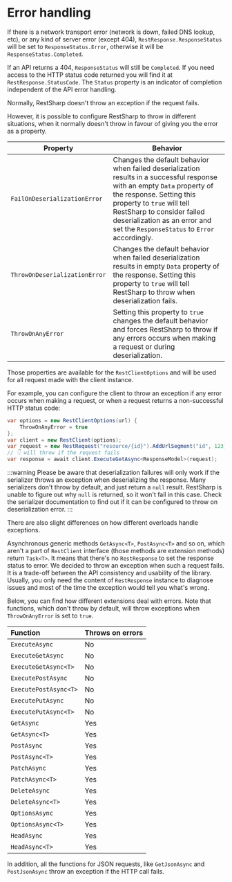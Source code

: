 # Error handling

If there is a network transport error (network is down, failed DNS lookup, etc), or any kind of server error (except 404), `RestResponse.ResponseStatus` will be set to `ResponseStatus.Error`, otherwise it will be `ResponseStatus.Completed`.

If an API returns a 404, `ResponseStatus` will still be `Completed`. If you need access to the HTTP status code returned you will find it at `RestResponse.StatusCode`.
The `Status` property is an indicator of completion independent of the API error handling.

Normally, RestSharp doesn't throw an exception if the request fails.

However, it is possible to configure RestSharp to throw in different situations, when it normally doesn't throw
in favour of giving you the error as a property.

| Property                      | Behavior                                                                                                                                                                                                                                                                                         |
|-------------------------------|--------------------------------------------------------------------------------------------------------------------------------------------------------------------------------------------------------------------------------------------------------------------------------------------------|
| `FailOnDeserializationError`  | Changes the default behavior when failed deserialization results in a successful response with an empty `Data` property of the response. Setting this property to `true` will tell RestSharp to consider failed deserialization as an error and set the `ResponseStatus` to `Error` accordingly. |
| `ThrowOnDeserializationError` | Changes the default behavior when failed deserialization results in empty `Data` property of the response. Setting this property to `true` will tell RestSharp to throw when deserialization fails.                                                                                              |
| `ThrowOnAnyError`             | Setting this property to `true` changes the default behavior and forces RestSharp to throw if any errors occurs when making a request or during deserialization.                                                                                                                                 |

Those properties are available for the `RestClientOptions` and will be used for all request made with the client instance.

For example, you can configure the client to throw an exception if any error occurs when making a request, or when a request returns a non-successful HTTP status code:

```csharp
var options = new RestClientOptions(url) {
    ThrowOnAnyError = true
};
var client = new RestClient(options);
var request = new RestRequest("resource/{id}").AddUrlSegment("id", 123);
// 👇 will throw if the request fails
var response = await client.ExecuteGetAsync<ResponseModel>(request);
```

:::warning
Please be aware that deserialization failures will only work if the serializer throws an exception when deserializing the response.
Many serializers don't throw by default, and just return a `null` result. RestSharp is unable to figure out why `null` is returned, so it won't fail in this case.
Check the serializer documentation to find out if it can be configured to throw on deserialization error.
:::

There are also slight differences on how different overloads handle exceptions.

Asynchronous generic methods `GetAsync<T>`, `PostAsync<T>` and so on, which aren't a part of `RestClient` interface (those methods are extension methods) return `Task<T>`. It means that there's no `RestResponse` to set the response status to error. We decided to throw an exception when such a request fails. It is a trade-off between the API consistency and usability of the library. Usually, you only need the content of `RestResponse` instance to diagnose issues and most of the time the exception would tell you what's wrong.

Below, you can find how different extensions deal with errors. Note that functions, which don't throw by default, will throw exceptions when `ThrowOnAnyError` is set to `true`.

| Function              | Throws on errors |
|:----------------------|:-----------------|
| `ExecuteAsync`        | No               |
| `ExecuteGetAsync`     | No               |
| `ExecuteGetAsync<T>`  | No               |
| `ExecutePostAsync`    | No               |
| `ExecutePostAsync<T>` | No               |
| `ExecutePutAsync`     | No               |
| `ExecutePutAsync<T>`  | No               |
| `GetAsync`            | Yes              |
| `GetAsync<T>`         | Yes              |
| `PostAsync`           | Yes              |
| `PostAsync<T>`        | Yes              |
| `PatchAsync`          | Yes              |
| `PatchAsync<T>`       | Yes              |
| `DeleteAsync`         | Yes              |
| `DeleteAsync<T>`      | Yes              |
| `OptionsAsync`        | Yes              |
| `OptionsAsync<T>`     | Yes              |
| `HeadAsync`           | Yes              |
| `HeadAsync<T>`        | Yes              |

In addition, all the functions for JSON requests, like `GetJsonAsync` and `PostJsonAsync` throw an exception if the HTTP call fails.
